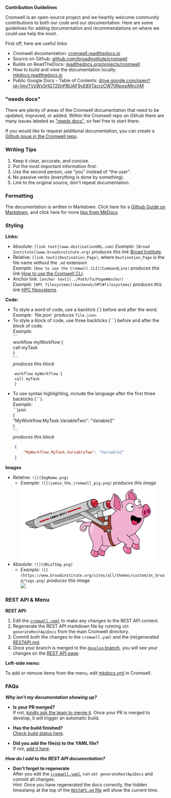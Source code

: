**Contribution Guidelines**

Cromwell is an open-source project and we heartily welcome community contributions to both our code and our documentation. Here are some guidelines for adding documentation and recommendations on where we could use help the most. 

First off, here are useful links:

* Cromwell documentation: [cromwell.readthedocs.io](http://cromwell.readthedocs.io)
* Source on Github: [github.com/broadinstitute/cromwell](https://github.com/broadinstitute/cromwell/tree/develop/docs)
* Builds on ReadTheDocs: [readthedocs.org/projects/cromwell](https://readthedocs.org/projects/cromwell/builds/)
* How to build and view the documentation locally: [mkdocs.readthedocs.io](https://mkdocs.readthedocs.io/en/stable/#installation)
* Public Google Docs - Table of Contents:  [drive.google.com/open?id=1myTVzWx5HG720nPBUAF9vE8XTacrzCW70RpgsjMnchM](https://drive.google.com/open?id=1myTVzWx5HG720nPBUAF9vE8XTacrzCW70RpgsjMnchM)

### "needs docs"

There are plenty of areas of the Cromwell documentation that need to be updated, improved, or added. Within the Cromwell repo on Github there are many issues labeled as ["needs docs"](https://github.com/broadinstitute/cromwell/issues?q=is%3Aopen+is%3Aissue+label%3A%22needs+docs%22), so feel free to start there. 

If you would like to request additional documentation, you can create a [Github issue in the Cromwell repo](https://github.com/broadinstitute/cromwell/issues/new).

### Writing Tips

1. Keep it clear, accurate, and concise.
2. Put the most important information first.
3. Use the second person, use “you” instead of “the user”.
4. No passive verbs (everything is done by something).
5. Link to the original source, don't repeat documentation. 

### Formatting

The documentation is written in Markdown. Click here for a [Github Guide on Markdown](https://guides.github.com/features/mastering-markdown/), and click here for more [tips from MkDocs](http://www.mkdocs.org/user-guide/writing-your-docs/).

### Styling

**Links:**

* Absolute: `[link text](www.destinationURL.com)`
_Example:_ `[Broad Institute](www.broadinstitute.org)` _produces this link_ [Broad Institute](https://www.broadinstitute.org).
* Relative: `[link text](Destination_Page)`, where `Destination_Page` is the file name without the `.md` extension  
_Example:_ `[How to use the Cromwell CLI](CommandLine)` _produces this link_ [How to use the Cromwell CLI](CommandLine).
* Anchor link: `[anchor text](../Path/To/Page#Anchor)`  
_Example:_ `[HPC filesystems](backends/HPC#filesystems)` _produces this link_ [HPC filesystems](backends/HPC#filesystems).

**Code:**

* To style a word of code, use a backtick (\`) before and after the word.  
_Example:_ \`file.json\` _produces_ `file.json`. 
* To style a block of code, use three backticks (\`\`\`) before and after the block of code.  
_Example:_  
	\`\`\`  
		workflow myWorkflow {  
		call myTask  
		}  
	\`\`\`  
_produces this block_  
```  
	workflow myWorkflow {  
	call myTask  
	}  
```  
* To use syntax highlighting, include the language after the first three backticks (\`\`\`).  
_Example:_   
	\`\`\`json  
		\{  
		    "MyWorkflow.MyTask.VariableTwo": "Variable2"  
		\}  
	\`\`\`	
_produces this block_  
```json  
	{
	    "MyWorkflow.MyTask.VariableTwo": "Variable2"
	}
```	

**Images**

* Relative: `![](ImgName.png)`
	* _Example:_ `![](jamie_the_cromwell_pig.png)` _produces this image_  
	![](jamie_the_cromwell_pig.png)  
* Absolute: `![](URLofImg.png)`
	* _Example:_ `![](https://www.broadinstitute.org/sites/all/themes/custom/at_broad/logo.png)` _produces this image_  
	![](https://www.broadinstitute.org/sites/all/themes/custom/at_broad/logo.png)  

### REST API & Menu

**REST API:**

1. Edit the [`cromwell.yaml`](https://github.com/broadinstitute/cromwell/blob/develop/engine/src/main/resources/swagger/cromwell.yaml) to make any changes to the REST API content.  
2. Regenerate the REST API markdown file by running `sbt generateRestApiDocs` from the main Cromwell directory.
3. Commit both the changes to the `cromwell.yaml` and the (re)generated [RESTAPI.md](https://github.com/broadinstitute/cromwell/blob/develop/docs/api/RESTAPI.md).
4. Once your branch is merged to the [`develop` branch](https://github.com/broadinstitute/cromwell/tree/develop), you will see your changes on the [REST API page](api/RESTAPI/).

**Left-side menu:**

To add or remove items from the menu, edit [mkdocs.yml](https://github.com/broadinstitute/cromwell/blob/develop/mkdocs.yml) in Cromwell.

### FAQs

**_Why isn't my documentation showing up?_** 

* **Is your PR merged?**  
If not, [kindly ask the team to merge it](https://github.com/broadinstitute/cromwell/pulls). Once your PR is merged to develop, it will trigger an automatic build.  

* **Has the build finished?**   
[Check build status here](https://readthedocs.org/projects/cromwell/builds/).

* **Did you add the file(s) to the YAML file?**  
If not, [add it here](https://github.com/broadinstitute/cromwell/blob/develop/mkdocs.yml).

**_How do I add to the REST API documentation?_**

* **Don't forget to regenerate**  
After you edit the [`cromwell.yaml`](https://github.com/broadinstitute/cromwell/blob/develop/engine/src/main/resources/swagger/cromwell.yaml), run `sbt generateRestApiDocs` and commit all changes.  
_Hint:_ Once you have regenerated the docs correctly, the hidden timestamp at the top of the [`RESTAPI.md` file](https://raw.githubusercontent.com/broadinstitute/cromwell/develop/docs/api/RESTAPI.md) will show the current time.
